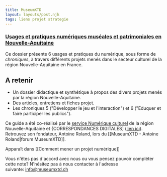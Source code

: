 ```yaml
---
title: MuseumXTD
layout: layouts/post.njk
tags: liens projet strategie
---
```

### [Usages et pratiques numériques muséales et patrimoniales en Nouvelle-Aquitaine](https://www.culture-nouvelle-aquitaine.fr/wp-content/uploads/2022/03/EBook_NouvelleAquitaine_Vfinale_allegee.pdf)

Ce dossier présente 6 usages et pratiques du numérique, sous forme de *chroniques*, à travers différents projets menés dans le secteur culturel de la région Nouvelle-Aquitaine en France. 

## A retenir
- Un dossier didactique et synthétique à propos des divers projets menés par la région Nouvelle-Aquitaine.  
- Des articles, entretiens et fiches projet.   
- Les chroniques 5 ("Développer le jeu et l'interaction") et 6 ("Eduquer et faire participer les publics"). 
  
Ce guide a été co-réalisé par le [service Numérique culturel](https://www.culture-nouvelle-aquitaine.fr/thematiques/numerique-culturel) de la région Nouvelle-Aquitaine et {CORRESPONDANCES DIGITALES] ([lien ici](https://correspondances.co/)). Retrouvez son fondateur, Antoine Roland, lors du [[MuseumXTD - Antoine Roland|forum MuseumXTD]]. 



Apparaît dans [[Comment mener un projet numérique]]

Vous n'êtes pas d'accord avec nous ou vous pensez pouvoir compléter cette note? N'hésitez pas à nous contacter à l'adresse suivante: [info@museumxtd.ch](mailto:info@museumxtd.ch)